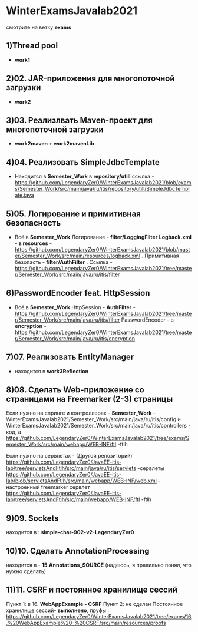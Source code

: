 # WinterExamsJavalab2021 

смотрите на ветку **exams**

## 1)Thread pool
-  **work1**

## 2)02. JAR-приложения для многопоточной загрузки 
- **work2**

## 3)03. Реализлвать Maven-проект для многопоточной загрузки 
- **work2maven + work2mavenLib**

## 4)04. Реализовать SimpleJdbcTemplate
- Находится в **Semester_Work** в **repository/utill**  ссылка  -    
https://github.com/LegendaryZer0/WinterExamsJavalab2021/blob/exams/Semester_Work/src/main/java/ru/itis/repository/utill/SimpleJdbcTemplate.java

## 5)05. Логирование и примитивная безопасность 
- Всё в **Semester_Work**
Логирование - **filter/LoggingFilter**
**Logback.xml - в resources** -https://github.com/LegendaryZer0/WinterExamsJavalab2021/blob/master/Semester_Work/src/main/resources/logback.xml
. Примитивная безопасть - **filter/AuthFilter** 
. Ссылка - https://github.com/LegendaryZer0/WinterExamsJavalab2021/tree/master/Semester_Work/src/main/java/ru/itis/filter

## 6)PasswordEncoder feat. HttpSession 
- Всё в **Semester_Work**
HttpSession - **AuthFilter**  -   https://github.com/LegendaryZer0/WinterExamsJavalab2021/tree/master/Semester_Work/src/main/java/ru/itis/filter
PasswordEncoder - в **encryption** -  https://github.com/LegendaryZer0/WinterExamsJavalab2021/tree/master/Semester_Work/src/main/java/ru/itis/encryption

## 7)07. Реализовать EntityManager
- находится в  **work3Reflection**


## 8)08. Сделать Web-приложение со страницами на Freemarker (2-3) страницы
Если нужно на спринге и контроллерах - **Semester_Work** - WinterExamsJavalab2021/Semester_Work/src/main/java/ru/itis/config
и WinterExamsJavalab2021/Semester_Work/src/main/java/ru/itis/controllers - код, а
https://github.com/LegendaryZer0/WinterExamsJavalab2021/tree/exams/Semester_Work/src/main/webapp/WEB-INF/ftl -ftlh


Если нужно на сервлетах - 
(Другой репозиторий)
https://github.com/LegendaryZer0/JavaEE-itis-lab/tree/servletsAndFtlh/src/main/java/ru/itis/servlets  -сервлеты
https://github.com/LegendaryZer0/JavaEE-itis-lab/blob/servletsAndFtlh/src/main/webapp/WEB-INF/web.xml - настроенный freemarker сервлет
https://github.com/LegendaryZer0/JavaEE-itis-lab/tree/servletsAndFtlh/src/main/webapp/WEB-INF/ftl -ftlh

## 9)09. Sockets 
находится в : **simple-char-902-v2-LegendaryZer0**

## 10)10. Сделать AnnotationProcessing
находится в  - **15.Annotations_SOURCE** (надеюсь, я правильно понял, что нужно сделать)

## 11)11. CSRF и постоянное хранилище сессий
Пункт 1: в 16. **WebAppExample - CSRF**
Пункт 2: не сделан
Постоянное хранилище сессий- **выполнено**, пруфы : https://github.com/LegendaryZer0/WinterExamsJavalab2021/tree/exams/16.%20WebAppExample%20-%20CSRF/src/main/resources/proofs
